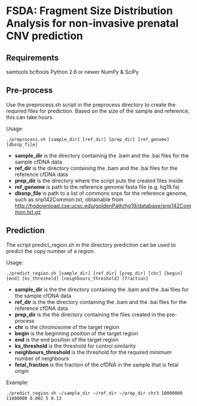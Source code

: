 # FSDA: Fragment Size Distribution Analysis for non-invasive prenatal CNV prediction
##

## Requirements
samtools
bcftools
Python 2.6 or newer
NumPy & SciPy

## Pre-process
Use the preprocess.sh script in the preprocess directory to create the required files for prediction. Based on the size of the sample and reference, this can take hours.

Usage:

```
./preprocess.sh [sample_dir] [ref_dir] [prep_dir] [ref_genome] [dbsnp_file]
```

* **sample_dir** is the directory containing the .bam and the .bai files for the sample cfDNA data
* **ref_dir** is the directory containing the .bam and the .bai files for the reference cfDNA data
* **prep_dir** is the directory where the script puts the created files inside
* **ref_genome** is path to the reference genome fasta file (e.g. hg19.fa) 
* **dbsnp_file** is path to a list of commons snps for the reference genome, such as snp142Common.txt, obtainable from http://hgdownload.cse.ucsc.edu/goldenPath/hg19/database/snp142Common.txt.gz

## Prediction
The script predict_region.sh in the directory prediction can be used to predict the copy number of a region. 

Usage:

```
./predict_region.sh [sample_dir] [ref_dir] [prep_dir] [chr] [begin] [end] [ks_threshold] [neighbours_threshold] [fraction] 
```

* **sample_dir** is the the directory containing the .bam and the .bai files for the sample cfDNA data
* **ref_dir** is the the directory containing the .bam and the .bai files for the reference cfDNA data
* **prep_dir** is the the directory containing the files created in the pre-process
* **chr** is the chromosome of the target region
* **begin** is the beginning position of the target region
* **end** is the end position of the target region
* **ks_threshold** is the threshold for control similarity
* **neighbours_threshold** is the threshold for the required minimum number of neighbours
* **fetal_fraction** is the fraction of the cfDNA in the sample that is fetal origin

Example:

```
./predict_region.sh ~/sample_dir ~/ref_dir ~/prep_dir chr3 10000000 11000000 0.002 5 0.13
```

